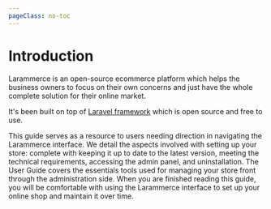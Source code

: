 ```yaml
---
pageClass: no-toc
---
```


# Introduction

Larammerce is an open-source ecommerce platform which helps the business owners to focus on their own concerns and just have the whole complete solution for their online market.

It's been built on top of [Laravel framework](https://laravel.com) which is open source and free to use.

This guide serves as a resource to users needing direction in navigating the Larammerce interface. 
We detail the aspects involved with setting up your store: complete with keeping it up to date to the latest version, meeting the technical requirements, accessing the admin panel, and uninstallation. 
The User Guide covers the essentials tools used for managing your store front through the administration side.
When you are finished reading this guide, you will be comfortable with using the Larammerce interface to set up your online shop and maintain it over time.

